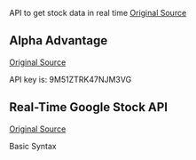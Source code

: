 API to get stock data in real time
[Original Source](https://stackoverflow.com/questions/10040954/alternative-to-google-finance-api)



## Alpha Advantage
[Original Source](https://www.alphavantage.co/)

API key is: 9M51ZTRK47NJM3VG

## Real-Time Google Stock API
[Original Source](http://www.jarloo.com/real-time-google-stock-api/)

Basic Syntax
